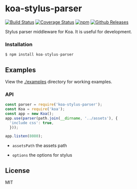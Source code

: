 # koa-stylus-parser

[![Build Status](https://travis-ci.org/vicanso/koa-stylus-parser.svg?style=flat-square)](https://travis-ci.org/vicanso/koa-stylus-parser)
[![Coverage Status](https://img.shields.io/coveralls/vicanso/koa-stylus-parser/master.svg?style=flat)](https://coveralls.io/r/vicanso/koa-stylus-parser?branch=master)
[![npm](http://img.shields.io/npm/v/koa-stylus-parser.svg?style=flat-square)](https://www.npmjs.org/package/koa-stylus-parser)
[![Github Releases](https://img.shields.io/npm/dm/koa-stylus-parser.svg?style=flat-square)](https://github.com/vicanso/koa-stylus-parser)

Stylus parser middleware for Koa. It is useful for development.

### Installation

```js
$ npm install koa-stylus-parser
```

## Examples

  View the [./examples](examples) directory for working examples.


### API

```js
const parser = require('koa-stylus-parser');
const Koa = require('koa');
const app = new Koa();
app.use(parser(path.join(__dirname, '../assets'), {
  'include css': true,
  }));

app.listen(8080);
```

- `assetsPath` the assets path

- `options` the options for stylus


## License

MIT